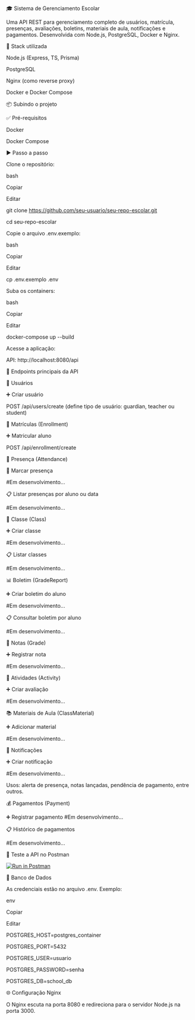🎓 Sistema de Gerenciamento Escolar

Uma API REST para gerenciamento completo de usuários, matrícula, presenças, avaliações, boletins, materiais de aula, notificações e pagamentos. Desenvolvida com Node.js, PostgreSQL, Docker e Nginx.

🚀 Stack utilizada

Node.js (Express, TS, Prisma)

PostgreSQL

Nginx (como reverse proxy)

Docker e Docker Compose

📦 Subindo o projeto

✅ Pré-requisitos

Docker

Docker Compose

▶️ Passo a passo

Clone o repositório:

bash

Copiar

Editar

git clone https://github.com/seu-usuario/seu-repo-escolar.git

cd seu-repo-escolar

Copie o arquivo .env.exemplo:

bash

Copiar

Editar

cp .env.exemplo .env

Suba os containers:

bash

Copiar

Editar

docker-compose up --build

Acesse a aplicação:

API: http://localhost:8080/api

📌 Endpoints principais da API

👤 Usuários

➕ Criar usuário

POST /api/users/create
(define tipo de usuário: guardian, teacher ou student)

📝 Matrículas (Enrollment)

➕ Matricular aluno

POST /api/enrollment/create

📆 Presença (Attendance)

📌 Marcar presença

#Em desenvolvimento...

📋 Listar presenças por aluno ou data

#Em desenvolvimento...

🏫 Classe (Class)

➕ Criar classe

#Em desenvolvimento...

📋 Listar classes

#Em desenvolvimento...

📊 Boletim (GradeReport)

➕ Criar boletim do aluno

#Em desenvolvimento...

📋 Consultar boletim por aluno

#Em desenvolvimento...

🧮 Notas (Grade)

➕ Registrar nota

#Em desenvolvimento...

📝 Atividades (Activity)

➕ Criar avaliação

#Em desenvolvimento...

📚 Materiais de Aula (ClassMaterial)

➕ Adicionar material

#Em desenvolvimento...

🔔 Notificações

➕ Criar notificação

#Em desenvolvimento...

Usos: alerta de presença, notas lançadas, pendência de pagamento, entre outros.

💰 Pagamentos (Payment)

➕ Registrar pagamento
#Em desenvolvimento...

📋 Histórico de pagamentos

#Em desenvolvimento...

🔎 Teste a API no Postman

[![Run in Postman](https://run.pstmn.io/button.svg)](https://www.postman.com/team-monkey/workspace/management-system/collection/29388628-f8ced165-b863-41da-97b2-047c3e0c26b4?action=share&creator=29388628 )



🐘 Banco de Dados

As credenciais estão no arquivo .env. Exemplo:

env

Copiar

Editar

POSTGRES_HOST=postgres_container

POSTGRES_PORT=5432

POSTGRES_USER=usuario

POSTGRES_PASSWORD=senha

POSTGRES_DB=school_db

🌐 Configuração Nginx

O Nginx escuta na porta 8080 e redireciona para o servidor Node.js na porta 3000.
